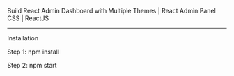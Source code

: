 Build React Admin Dashboard with Multiple Themes | React Admin Panel CSS | ReactJS

---

Installation

Step 1: npm install

Step 2: npm start
